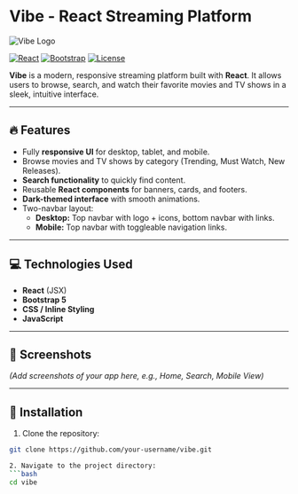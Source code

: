 # Vibe - React Streaming Platform

![Vibe Logo](path-to-your-logo)

[![React](https://img.shields.io/badge/React-17.0.2-blue?logo=react)](https://reactjs.org/)
[![Bootstrap](https://img.shields.io/badge/Bootstrap-5.0-purple?logo=bootstrap)](https://getbootstrap.com/)
[![License](https://img.shields.io/badge/License-MIT-green)](LICENSE)

**Vibe** is a modern, responsive streaming platform built with **React**. It allows users to browse, search, and watch their favorite movies and TV shows in a sleek, intuitive interface.

---

## 🔥 Features

- Fully **responsive UI** for desktop, tablet, and mobile.
- Browse movies and TV shows by category (Trending, Must Watch, New Releases).
- **Search functionality** to quickly find content.
- Reusable **React components** for banners, cards, and footers.
- **Dark-themed interface** with smooth animations.
- Two-navbar layout:
  - **Desktop:** Top navbar with logo + icons, bottom navbar with links.
  - **Mobile:** Top navbar with toggleable navigation links.

---

## 💻 Technologies Used

- **React** (JSX)
- **Bootstrap 5**
- **CSS / Inline Styling**
- **JavaScript**

---

## 📸 Screenshots

*(Add screenshots of your app here, e.g., Home, Search, Mobile View)*

---

## 🚀 Installation

1. Clone the repository:  
```bash
git clone https://github.com/your-username/vibe.git

2. Navigate to the project directory:
```bash
cd vibe
